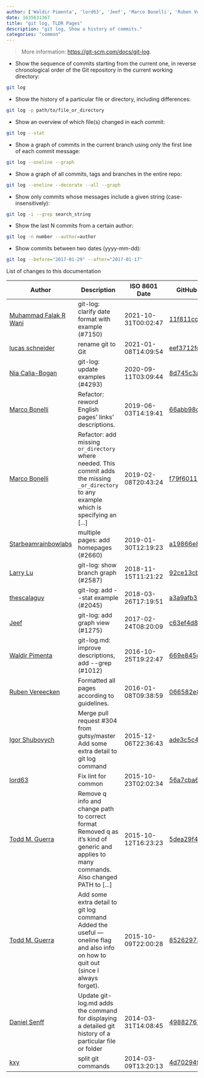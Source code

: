 ```yaml
---
author: ['Waldir Pimenta', 'lord63', 'Jeef', 'Marco Bonelli', 'Ruben Vereecken', 'Todd M. Guerra', 'Muhammad Falak R Wani', 'kxy', 'Nia Calia-Bogan', 'Igor Shubovych', 'thescalaguy', 'Daniel Senff', 'Larry Lu', 'lucas schneider', 'Starbeamrainbowlabs']
date: 1635631367
title: "git log, TLDR Pages"
description: "git log, Show a history of commits."
categories: "common"
---
```

> More information: <https://git-scm.com/docs/git-log>.

- Show the sequence of commits starting from the current one, in reverse chronological order of the Git repository in the current working directory:

```bash
git log
```

- Show the history of a particular file or directory, including differences:

```bash
git log -p path/to/file_or_directory
```

- Show an overview of which file(s) changed in each commit:

```bash
git log --stat
```

- Show a graph of commits in the current branch using only the first line of each commit message:

```bash
git log --oneline --graph
```

- Show a graph of all commits, tags and branches in the entire repo:

```bash
git log --oneline --decorate --all --graph
```

- Show only commits whose messages include a given string (case-insensitively):

```bash
git log -i --grep search_string
```

- Show the last N commits from a certain author:

```bash
git log -n number --author=author
```

- Show commits between two dates (yyyy-mm-dd):

```bash
git log --before="2017-01-29" --after="2017-01-17"
```
List of changes to this documentation


Author | Description | ISO 8601 Date | GitHub link
------|-----|-----|-----
[Muhammad Falak R Wani](mailto:falakreyaz@gmail.com) | git-log: clarify date format with example (#7150) | 2021-10-31T00:02:47 | [11f811cc994d](https://github.com/tldr-pages/tldr/commit/11f811cc994ddea4ff4dd07d254b0da120d2dc18)
[lucas schneider](mailto:casdpa@gmail.com) | rename git to Git | 2021-01-08T14:09:54 | [eef3712fc3a6](https://github.com/tldr-pages/tldr/commit/eef3712fc3a6a3774384b2e4ed934583c8349d75)
[Nia Calia-Bogan](mailto:alfriadox@gmail.com) | git-log: update examples (#4293) | 2020-09-11T03:09:44 | [8d745c3a0f31](https://github.com/tldr-pages/tldr/commit/8d745c3a0f31918a8027e6b887038598481a1f1a)
[Marco Bonelli](mailto:marco@mebeim.net) | Refactor: reword English pages' links' descriptions. | 2019-06-03T14:19:41 | [66abb98ce935](https://github.com/tldr-pages/tldr/commit/66abb98ce935c0f4516bf30c4d6da72180d5a3ab)
[Marco Bonelli](mailto:mb5.marcob@gmail.com) | Refactor: add missing `or_directory` where needed. This commit adds the missing `_or_directory` to any example which is specifying an [...] | 2019-02-08T20:43:24 | [f79f6011e0f2](https://github.com/tldr-pages/tldr/commit/f79f6011e0f298311848b5f38d66c309d4b92665)
[Starbeamrainbowlabs](mailto:sbrl@starbeamrainbowlabs.com) | multiple pages: add homepages (#2660) | 2019-01-30T12:19:23 | [a19866e88add](https://github.com/tldr-pages/tldr/commit/a19866e88addb239484637579b17e7c6ea9b53aa)
[Larry Lu](mailto:pudding850806@gmail.com) | git-log: show branch graph (#2587) | 2018-11-15T11:21:22 | [92ce13cba42f](https://github.com/tldr-pages/tldr/commit/92ce13cba42f99401891f63116702101f51375b1)
[thescalaguy](mailto:fasihxkhatib@gmail.com) | git-log: add --stat example (#2045) | 2018-03-26T17:19:51 | [a3a9afb3b9ea](https://github.com/tldr-pages/tldr/commit/a3a9afb3b9ea1c49584e4bef3d475a10db2b040c)
[Jeef](mailto:jeeftor@users.noreply.github.com) | git-log: add graph view (#1275) | 2017-02-24T08:20:09 | [c63ef4d8d645](https://github.com/tldr-pages/tldr/commit/c63ef4d8d645443bd82379697c65bb1ba0edc0e5)
[Waldir Pimenta](mailto:waldyrious@gmail.com) | git-log.md: improve descriptions, add --grep (#1012) | 2016-10-25T19:22:47 | [669e845d3fa7](https://github.com/tldr-pages/tldr/commit/669e845d3fa79c6a8844cee9013cfe5c666d3232)
[Ruben Vereecken](mailto:rubenvereecken@gmail.com) | Formatted all pages according to guidelines. | 2016-01-08T09:38:59 | [066582e8eab5](https://github.com/tldr-pages/tldr/commit/066582e8eab57bce9861cc8d379e158d61f1cc95)
[Igor Shubovych](mailto:igor.shubovych@gmail.com) | Merge pull request #304 from gutsy/master Add some extra detail to git log command | 2015-12-06T22:36:43 | [ade3c5c4e761](https://github.com/tldr-pages/tldr/commit/ade3c5c4e7615038eb04bd626f8134f5cc4e82c3)
[lord63](mailto:lord63.j@gmail.com) | Fix lint for common | 2015-10-23T02:02:34 | [56a7cba6568f](https://github.com/tldr-pages/tldr/commit/56a7cba6568fcdaaeca2ddf0b80341cfc7de6285)
[Todd M. Guerra](mailto:toddguerra@gmail.com) | Remove q info and change path to correct format Removed q as it’s kind of generic and applies to many commands. Also changed PATH to [...] | 2015-10-12T16:23:23 | [5dea29f48cfa](https://github.com/tldr-pages/tldr/commit/5dea29f48cfa0b2d82daf74b82842f7bfbe2d424)
[Todd M. Guerra](mailto:toddguerra@gmail.com) | Add some extra detail to git log command Added the useful —oneline flag and also info on how to quit out (since I always forget). | 2015-10-09T22:00:28 | [85262973facd](https://github.com/tldr-pages/tldr/commit/85262973facd0f88efb125e4471e1ce256146db6)
[Daniel Senff](mailto:mail@danielsenff.de) | Update git-log.md adds the command for displaying a detailed git history of a particular file or folder | 2014-03-31T14:08:45 | [498827675936](https://github.com/tldr-pages/tldr/commit/498827675936a41127a6e2a0394405c6a2f5518e)
[kxy](mailto:kyrwastaken@gmail.com) | split git commands | 2014-03-09T13:20:13 | [4d70294f065f](https://github.com/tldr-pages/tldr/commit/4d70294f065f8d6d9fd6c0add28968cb9ca725ff)

